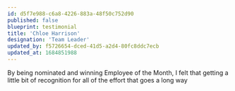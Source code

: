 ```yaml
---
id: d5f7e988-c6a8-4226-883a-48f50c752d90
published: false
blueprint: testimonial
title: 'Chloe Harrison'
designation: 'Team Leader'
updated_by: f5726654-dced-41d5-a2d4-80fc8ddc7ecb
updated_at: 1684851988
---
```

By being nominated and winning Employee of the Month, I felt that getting a little bit of recognition for all of the effort that goes a long way